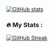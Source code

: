 [![GitHub stats](https://github-readme-stats.vercel.app/api?username=ashm-dev)](https://github.com/anuraghazra/github-readme-stats)

### :fire: My Stats :
[![GitHub Streak](https://github-readme-streak-stats.herokuapp.com/?user=ashm-dev)](https://git.io/streak-stats)
